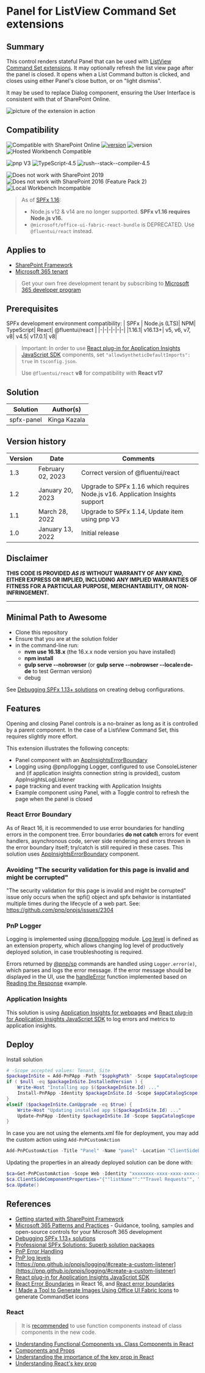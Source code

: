 # Panel for ListView Command Set extensions

## Summary

This control renders stateful Panel that can be used with [ListView Command Set extensions](https://docs.microsoft.com/en-us/sharepoint/dev/spfx/extensions/get-started/building-simple-cmdset-with-dialog-api). It may optionally refresh the list view page after the panel is closed.
It opens when a List Command button is clicked, and closes using either Panel's close button, or on "light dismiss".

It may be used to replace Dialog component, ensuring the User Interface is consistent with that of SharePoint Online.

![picture of the extension in action](https://github.com/kkazala/spfx-Panel/blob/main/assets/PanelSpfx1.14.gif)

## Compatibility

![Compatible with SharePoint Online](https://img.shields.io/badge/SharePoint%20Online-Compatible-green.svg)
[![version](https://img.shields.io/badge/SPFx-1.16.1-green)](.1) ![version](https://img.shields.io/badge/Node.js-16.18-green)
![Hosted Workbench Compatible](https://img.shields.io/badge/Hosted%20Workbench-Compatible-green.svg)

![pnp V3](https://img.shields.io/badge/pnp-V3-green)
![TypeScript-4.5](https://img.shields.io/badge/TypeScript-4.5-green)
![rush--stack--compiler-4.5](https://img.shields.io/badge/%40microsoft%2Frush--stack--compiler-4.5-green)

![Does not work with SharePoint 2019](https://img.shields.io/badge/SharePoint%20Server%202019-Incompatible-red.svg "SharePoint Server 2019 requires SPFx 1.4.1 or lower")
![Does not work with SharePoint 2016 (Feature Pack 2)](<https://img.shields.io/badge/SharePoint%20Server%202016%20(Feature%20Pack%202)-Incompatible-red.svg> "SharePoint Server 2016 Feature Pack 2 requires SPFx 1.1")
![Local Workbench Incompatible](https://img.shields.io/badge/Local%20Workbench-Incompatible-red.svg)

> As of [SPFx 1.16](https://learn.microsoft.com/en-us/sharepoint/dev/spfx/release-1.16):
>
> -   Node.js v12 & v14 are no longer supported. **SPFx v1.16 requires Node.js v16.**
> -   `@microsoft/office-ui-fabric-react-bundle` is DEPRECATED. Use `@fluentui/react` instead.

## Applies to

-   [SharePoint Framework](https://aka.ms/spfx)
-   [Microsoft 365 tenant](https://docs.microsoft.com/en-us/sharepoint/dev/spfx/set-up-your-developer-tenant)

> Get your own free development tenant by subscribing to [Microsoft 365 developer program](http://aka.ms/o365devprogram)

## Prerequisites

SPFx development environment compatibility:
| SPFx | Node.js (LTS)| NPM| TypeScript| React| @fluentui/react |
|-|-|-|-|-|-|
|1.16.1| v16.13+| v5, v6, v7, v8| v4.5| v17.0.1| v8|

> Important:
> In order to use [React plug-in for Application Insights JavaScript SDK](https://learn.microsoft.com/en-us/azure/azure-monitor/app/javascript-react-plugin) components, set `"allowSyntheticDefaultImports": true` in `tsconfig.json`.
>
> Use `@fluentui/react` **v8** for compatibility with **React v17**

## Solution

| Solution   | Author(s)    |
| ---------- | ------------ |
| spfx-panel | Kinga Kazala |

## Version history

| Version | Date              | Comments                                                                      |
| ------- | ----------------- | ----------------------------------------------------------------------------- |
| 1.3     | February 02, 2023 | Correct version of @fluentui/react                                            |
| 1.2     | January 20, 2023  | Upgrade to SPFx 1.16 which requires Node.js v16. Application Insights support |
| 1.1     | March 28, 2022    | Upgrade to SPFx 1.14, Update item using pnp V3                                |
| 1.0     | January 13, 2022  | Initial release                                                               |

## Disclaimer

**THIS CODE IS PROVIDED _AS IS_ WITHOUT WARRANTY OF ANY KIND, EITHER EXPRESS OR IMPLIED, INCLUDING ANY IMPLIED WARRANTIES OF FITNESS FOR A PARTICULAR PURPOSE, MERCHANTABILITY, OR NON-INFRINGEMENT.**

---

## Minimal Path to Awesome

-   Clone this repository
-   Ensure that you are at the solution folder
-   in the command-line run:
    -   **nvm use 16.18.x** (the 16.x.x node version you have installed)
    -   **npm install**
    -   **gulp serve --nobrowser** (or **gulp serve --nobrowser --locale=de-de** to test German version)
    -   debug

See [Debugging SPFx 1.13+ solutions](https://dev.to/kkazala/debugging-spfx-113-solutions-11cd) on creating debug configurations.

## Features

Opening and closing Panel controls is a no-brainer as long as it is controlled by a parent component.
In the case of a ListView Command Set, this requires slightly more effort.

This extension illustrates the following concepts:

-   Panel component with an [AppInsightsErrorBoundary](https://learn.microsoft.com/en-us/azure/azure-monitor/app/javascript-react-plugin#react-error-boundaries)
-   Logging using @pnp/logging Logger, configured to use ConsoleListener and (if application insights connection string is provided), custom AppInsightsLogListener
-   page tracking and event tracking with Application Insights
-   Example component using Panel, with a Toggle control to refresh the page when the panel is closed

### React Error Boundary

As of React 16, it is recommended to use error boundaries for handling errors in the component tree.
Error boundaries **do not catch** errors for event handlers, asynchronous code, server side rendering and errors thrown in the error boundary itself; try/catch is still required in these cases.
This solution uses [AppInsightsErrorBoundary](https://learn.microsoft.com/en-us/azure/azure-monitor/app/javascript-react-plugin#react-error-boundaries) component.

### Avoiding "The security validation for this page is invalid and might be corrupted"

"The security validation for this page is invalid and might be corrupted" issue only occurs when the spfi() object and spfx behavior is instantiated multiple times during the lifecycle of a web part.
See: https://github.com/pnp/pnpjs/issues/2304

### PnP Logger

Logging is implemented using [@pnp/logging](https://pnp.github.io/pnpjs/logging) module. [Log level](https://pnp.github.io/pnpjs/logging/#log-levels) is defined as an extension property, which allows changing log level of productively deployed solution, in case troubleshooting is required.

Errors returned by [@pnp/sp](https://pnp.github.io/pnpjs/sp/#pnpsp) commands are handled using `Logger.error(e)`, which parses and logs the error message. If the error message should be displayed in the UI, use the [handleError](src\extensions\utils\ErrorHandler.ts) function implemented based on [Reading the Response](https://pnp.github.io/pnpjs/concepts/error-handling/#reading-the-response) example.

### Application Insights

This solution is using [Application Insights for webpages](https://learn.microsoft.com/en-us/azure/azure-monitor/app/javascript) and [React plug-in for Application Insights JavaScript SDK](https://learn.microsoft.com/en-us/azure/azure-monitor/app/javascript-react-plugin) to log errors and metrics to application insights.

## Deploy

Install solution

```powershell
# -Scope accepted values: Tenant, Site
$packageInSite = Add-PnPApp -Path "$sppkgPath" -Scope $appCatalogScope -Overwrite -Publish
if ( $null -eq $packageInSite.InstalledVersion ) {
    Write-Host "Installing app $($packageInSite.Id) ..."
    Install-PnPApp -Identity $packageInSite.Id -Scope $appCatalogScope -Wait
}
elseif ($packageInSite.CanUpgrade -eq $true) {
    Write-Host "Updating installed app $($packageInSite.Id) ..."
    Update-PnPApp -Identity $packageInSite.Id -Scope $appCatalogScope
}
```

In case you are not using the elements.xml file for deployment, you may add the custom action using `Add-PnPCustomAction`

```powershell
Add-PnPCustomAction -Title "Panel" -Name "panel" -Location "ClientSideExtension.ListViewCommandSet.CommandBar" -ClientSideComponentId "xxxxxxxx-xxxx-xxxx-xxxx-xxxxxxxxxxxx" -ClientSideComponentProperties "{""listName"":""Travel Requests"",""logLevel"":""3"",""appInsightsConnString"":""your-connection-string""}" -RegistrationId 100 -RegistrationType List -Scope Web
```

Updating the properties in an already deployed solution can be done with:

```powershell
$ca=Get-PnPCustomAction -Scope Web -Identity "xxxxxxxx-xxxx-xxxx-xxxx-xxxxxxxxxxxx"
$ca.ClientSideComponentProperties="{""listName"":""Travel Requests"", ""logLevel"":""1"",""appInsightsConnString"":""your-connection-string""}"
$ca.Update()
```

## References

-   [Getting started with SharePoint Framework](https://docs.microsoft.com/en-us/sharepoint/dev/spfx/set-up-your-developer-tenant)
-   [Microsoft 365 Patterns and Practices](https://aka.ms/m365pnp) - Guidance, tooling, samples and open-source controls for your Microsoft 365 development
-   [Debugging SPFx 1.13+ solutions](https://dev.to/kkazala/debugging-spfx-113-solutions-11cd)
-   [Professional SPFx Solutions: Superb solution packages](https://pnp.github.io/blog/post/spfx-21-professional-solutions-superb-solution-packages/)
-   [PnP Error Handling](https://pnp.github.io/pnpjs/concepts/error-handling/)
-   [PnP log levels](https://pnp.github.io/pnpjs/logging/#log-levels)
-   [https://pnp.github.io/pnpjs/logging/#create-a-custom-listener](https://pnp.github.io/pnpjs/logging/#create-a-custom-listener)
-   [React plug-in for Application Insights JavaScript SDK](https://learn.microsoft.com/en-us/azure/azure-monitor/app/javascript-react-plugin)
-   [React Error Boundaries](https://reactjs.org/docs/error-boundaries.html) in React 16, and [React error boundaries](https://learn.microsoft.com/en-us/azure/azure-monitor/app/javascript-react-plugin#react-error-boundaries)
-   [I Made a Tool to Generate Images Using Office UI Fabric Icons](https://joshmccarty.com/made-tool-generate-images-using-office-ui-fabric-icons/) to generate CommandSet icons

### React

> It is [recommended](https://beta.reactjs.org/reference/react/PureComponent#migrating-from-a-purecomponent-class-component-to-a-function) to use function components instead of class components in the new code.

-   [Understanding Functional Components vs. Class Components in React](https://www.twilio.com/blog/react-choose-functional-components)
-   [Components and Props](https://reactjs.org/docs/components-and-props.html)
-   [Understanding the importance of the key prop in React](https://dev.to/francodalessio/understanding-the-importance-of-the-key-prop-in-react-3ag7=)
-   [Understanding React's key prop](https://kentcdodds.com/blog/understanding-reacts-key-prop)
